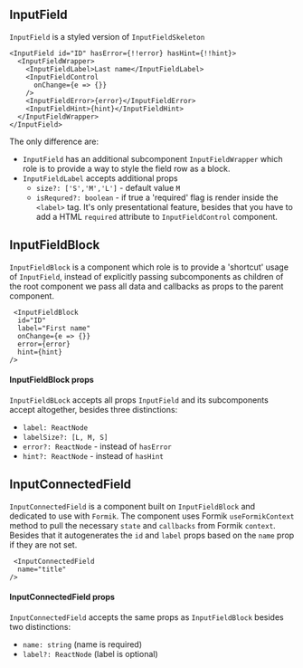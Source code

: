 ## InputField

`InputField` is a styled version of `InputFieldSkeleton`

```
<InputField id="ID" hasError={!!error} hasHint={!!hint}>
  <InputFieldWrapper>
    <InputFieldLabel>Last name</InputFieldLabel>
    <InputFieldControl
      onChange={e => {}}
    />
    <InputFieldError>{error}</InputFieldError>
    <InputFieldHint>{hint}</InputFieldHint>
  </InputFieldWrapper>
</InputField>
```

The only difference are:

- `InputField` has an additional subcomponent `InputFieldWrapper` which role is to provide a way to style the field row as a block.
- `InputFieldLabel` accepts additional props
  - `size?: ['S','M','L']` - default value `M`
  - `isRequred?: boolean` - if true a 'required' flag is render inside the `<label>` tag. It's only presentational feature, besides that you have to add a HTML `required` attribute to `InputFieldControl` component.

## InputFieldBlock

`InputFieldBlock` is a component which role is to provide a 'shortcut' usage of `InputField`, instead of explicitly passing subcomponents as children of the root component we pass all data and callbacks as props to the parent component.

```
 <InputFieldBlock
  id="ID"
  label="First name"
  onChange={e => {}}
  error={error}
  hint={hint}
/>
```

#### InputFieldBlock props

`InputFieldBLock` accepts all props `InputField` and its subcomponents accept altogether, besides three distinctions:

- `label: ReactNode`
- `labelSize?: [L, M, S]`
- `error?: ReactNode` - instead of `hasError`
- `hint?: ReactNode` - instead of `hasHint`

## InputConnectedField

`InputConnectedField` is a component built on `InputFieldBlock` and dedicated to use with `Formik`. The component uses Formik `useFormikContext` method to pull the necessary `state` and `callbacks` from Formik `context`. Besides that it autogenerates the `id` and `label` props based on the `name` prop if they are not set.

```
 <InputConnectedField
  name="title"
/>
```

#### InputConnectedField props

`InputConnectedField` accepts the same props as `InputFieldBlock` besides two distinctions:

- `name: string` (name is required)
- `label?: ReactNode` (label is optional)
